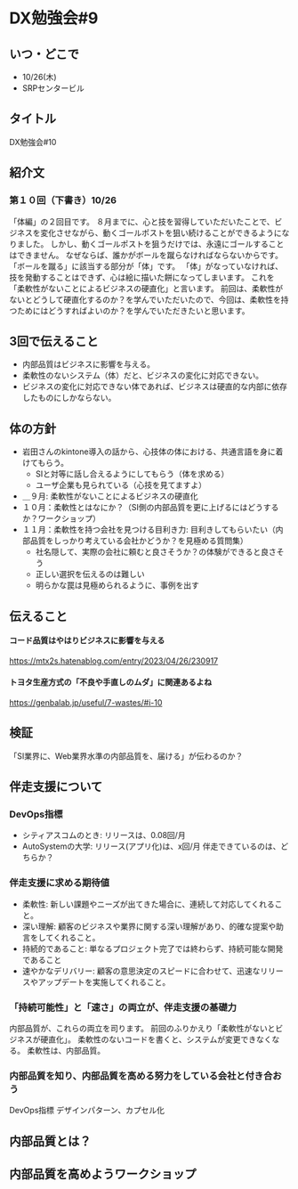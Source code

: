 # DX勉強会#9
## いつ・どこで
- 10/26(木)
- SRPセンタービル

## タイトル
DX勉強会#10

## 紹介文

### 第１０回（下書き）10/26
「体編」の２回目です。
８月までに、心と技を習得していただいたことで、ビジネスを変化させながら、動くゴールポストを狙い続けることができるようになりました。
しかし、動くゴールポストを狙うだけでは、永遠にゴールすることはできません。
なぜならば、誰かがボールを蹴らなければならないからです。
「ボールを蹴る」に該当する部分が「体」です。
「体」がなっていなければ、技を発動することはできず、心は絵に描いた餅になってしまいます。
これを「柔軟性がないことによるビジネスの硬直化」と言います。
前回は、柔軟性がないとどうして硬直化するのか？を学んでいただいたので、今回は、柔軟性を持つためにはどうすればよいのか？を学んでいただきたいと思います。

## 3回で伝えること
- 内部品質はビジネスに影響を与える。
- 柔軟性のないシステム（体）だと、ビジネスの変化に対応できない。
- ビジネスの変化に対応できない体であれば、ビジネスは硬直的な内部に依存したものにしかならない。

## 体の方針
- 岩田さんのkintone導入の話から、心技体の体における、共通言語を身に着けてもらう。
  - SIと対等に話し合えるようにしてもらう（体を求める）
  - ユーザ企業も見られている（心技を見てますよ）
- ＿９月: 柔軟性がないことによるビジネスの硬直化
- １０月：柔軟性とはなにか？（SI側の内部品質を更に上げるにはどうするか？ワークショップ）
- １１月：柔軟性を持つ会社を見つける目利き力: 目利きしてもらいたい（内部品質をしっかり考えている会社かどうか？を見極める質問集）
  - 社名隠して、実際の会社に頼むと良さそうか？の体験ができると良さそう
  - 正しい選択を伝えるのは難しい
  - 明らかな罠は見極められるように、事例を出す

## 伝えること
#### コード品質はやはりビジネスに影響を与える
https://mtx2s.hatenablog.com/entry/2023/04/26/230917

#### トヨタ生産方式の「不良や手直しのムダ」に関連あるよね
https://genbalab.jp/useful/7-wastes/#i-10

## 検証
「SI業界に、Web業界水準の内部品質を、届ける」が伝わるのか？

## 伴走支援について
### DevOps指標
- シティアスコムのとき: リリースは、0.08回/月
- AutoSystemの大学: リリース(アプリ化)は、x回/月
伴走できているのは、どちらか？

### 伴走支援に求める期待値
- 柔軟性: 新しい課題やニーズが出てきた場合に、連続して対応してくれること。
- 深い理解: 顧客のビジネスや業界に関する深い理解があり、的確な提案や助言をしてくれること。
- 持続的であること: 単なるプロジェクト完了では終わらず、持続可能な開発であること
- 速やかなデリバリー: 顧客の意思決定のスピードに合わせて、迅速なリリースやアップデートを実施してくれること。

### 「持続可能性」と「速さ」の両立が、伴走支援の基礎力
内部品質が、これらの両立を司ります。
前回のふりかえり「柔軟性がないとビジネスが硬直化」。
柔軟性のないコードを書くと、システムが変更できなくなる。
柔軟性は、内部品質。

### 内部品質を知り、内部品質を高める努力をしている会社と付き合おう
DevOps指標
デザインパターン、カプセル化


## 内部品質とは？
## 内部品質を高めようワークショップ






